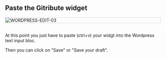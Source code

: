 ## Paste the Gitribute widget

<div style="border: thin solid lightgrey;">
  <img
    alt="WORDPRESS-EDIT-03"
    src="https://raw.githubusercontent.com/multi-coop/gitribute-documentation-content/main/images/wordpress/wordpress-edit-02-help.png"
    />
</div>
<br>

At this point you just have to paste (ctrl+v) your widgt into the Wordpress text input bloc.

Then you can click on "Save" or "Save your draft".
